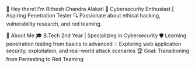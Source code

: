 👋 Hey there! I'm Rithesh Chandra Alakati
🚀 Cybersecurity Enthusiast | Aspiring Penetration Tester
🔍 Passionate about ethical hacking, vulnerability research, and red teaming.

🔹 About Me
🎓 B.Tech 2nd Year | Specializing in Cybersecurity
🛡️ Learning penetration testing from basics to advanced
💡 Exploring web application security, exploitation, and real-world attack scenarios
🏆 Goal: Transitioning from Pentesting to Red Teaming

